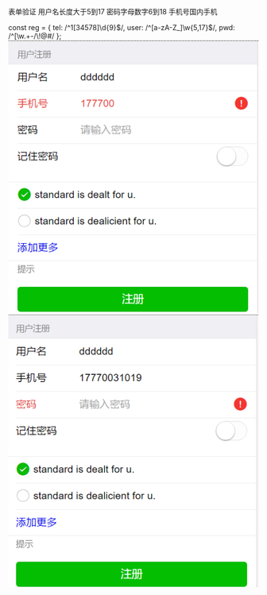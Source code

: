 表单验证
用户名长度大于5到17
密码字母数字6到18
手机号国内手机

 const reg = {
            tel: /^1[34578]\d{9}$/,
            user: /^[a-zA-Z_]\w{5,17}$/,
            pwd: /^[\w\.+\-\/\\!@#$%\^&*\(\)\[\]|~?,:\;'"{}`<>=]{6,18}$/
  };
![image](https://github.com/MengZhaoFly/weui/blob/master/login/desc/form.png)
![image](https://github.com/MengZhaoFly/weui/blob/master/login/desc/form1.png)

